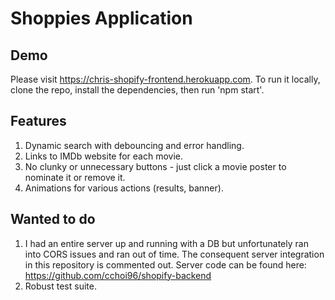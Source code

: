 # Shoppies Application

## Demo

Please visit https://chris-shopify-frontend.herokuapp.com.
To run it locally, clone the repo, install the dependencies, then run 'npm start'.

## Features

1. Dynamic search with debouncing and error handling.
2. Links to IMDb website for each movie.
3. No clunky or unnecessary buttons - just click a movie poster to nominate it or remove it.
4. Animations for various actions (results, banner).

## Wanted to do

1. I had an entire server up and running with a DB but unfortunately ran into CORS issues and ran out of time. The consequent server integration in this repository is commented out. Server code can be found here: https://github.com/cchoi96/shopify-backend
2. Robust test suite.
